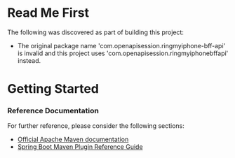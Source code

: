 # Read Me First
The following was discovered as part of building this project:

* The original package name 'com.openapisession.ringmyiphone-bff-api' is invalid and this project uses 'com.openapisession.ringmyiphonebffapi' instead.

# Getting Started

### Reference Documentation
For further reference, please consider the following sections:

* [Official Apache Maven documentation](https://maven.apache.org/guides/index.html)
* [Spring Boot Maven Plugin Reference Guide](https://docs.spring.io/spring-boot/docs/2.2.6.RELEASE/maven-plugin/)

